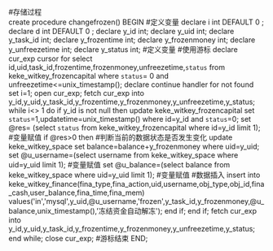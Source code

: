 #存储过程  
create procedure changefrozen()
BEGIN
#定义变量 
declare i int DEFAULT 0 ;
declare d int DEFAULT 0 ;
declare y_id int;
declare y_uid int;
declare y_task_id int;
declare y_frozentime int;
declare y_frozenmoney int;
declare y_unfreezetime int;
declare y_status int;
#定义变量
#使用游标
declare cur_exp cursor for 
 select id,uid,task_id,frozentime,frozenmoney,unfreezetime,`status` from keke_witkey_frozencapital where `status`= 0 and unfreezetime<=unix_timestamp();
 declare continue handler for not found set i=1;
open cur_exp;
fetch cur_exp into y_id,y_uid,y_task_id,y_frozentime,y_frozenmoney,y_unfreezetime,y_status;
while i<> 1 do
  if y_id is not null then
   update keke_witkey_frozencapital set `status`=1,updatetime=unix_timestamp() where id=y_id and `status`=0;
   set @res= (select `status` from keke_witkey_frozencapital where id=y_id limit 1);  #变量赋值
   if @res>0 then                                                                     #判断当前的数据状态是否发生变化
    update keke_witkey_space set balance=balance+y_frozenmoney where uid=y_uid;
    set @u_username=(select username from keke_witkey_space where uid=y_uid limit 1);  #变量赋值
    set @u_balance=(select balance from keke_witkey_space where uid=y_uid limit 1);    #变量赋值
    #数据插入
    insert into keke_witkey_finance(fina_type,fina_action,uid,username,obj_type,obj_id,fina_cash,user_balance,fina_time,fina_mem) values('in','mysql',y_uid,@u_username,'frozen',y_task_id,y_frozenmoney,@u_balance,unix_timestamp(),'冻结资金自动解冻');
   end if;
  end if;
fetch cur_exp into y_id,y_uid,y_task_id,y_frozentime,y_frozenmoney,y_unfreezetime,y_status;
end while;
close cur_exp;
#游标结束
END;
